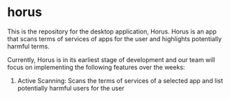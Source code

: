 # horus
This is the repository for the desktop application, Horus. Horus is an app that scans terms of services of apps for the user and highlights potentially harmful terms.

Currently, Horus is in its earliest stage of development and our team will focus on implementing the following features over the weeks:
1. Active Scanning: Scans the terms of services of a selected app and list potentially harmful users for the user
